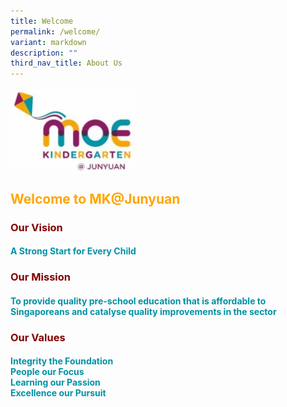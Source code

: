 ```yaml
---
title: Welcome
permalink: /welcome/
variant: markdown
description: ""
third_nav_title: About Us
---
```

<img style="width: 40%" height="50%" width="50%" alt="" src="/images/MK_logo.jpg">

## <b><font color="orange">Welcome to MK@Junyuan</font>

### <b><font color="maroon">Our Vision
#### <font color="#0091A6">A Strong Start for Every Child</font>

### <b><font color="maroon">Our Mission
#### <font color="#0091A6">To provide quality pre-school education that is affordable to Singaporeans and catalyse quality improvements in the sector</font>

### <b><font color="maroon">Our Values
#### <b><font color="#0091A6">Integrity the Foundation<br>People our Focus <br>Learning our Passion<br>Excellence our Pursuit</font></b></font></b></font></b></font></b></b>